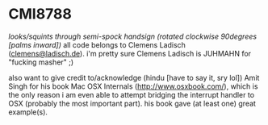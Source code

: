 # CMI8788
*looks/squints through semi-spock handsign (rotated clockwise 90degrees [palms inward])*
all code belongs to Clemens Ladisch (clemens@ladisch.de).
i'm pretty sure Clemens Ladisch is JUHMAHN for "fucking masher" ;)

also want to give credit to/acknowledge (hindu [have to say it, sry lol]) Amit Singh for his book Mac OSX Internals (http://www.osxbook.com/), which is the only reason i am even able to attempt bridging the interrupt handler to OSX (probably the most important part). his book gave (at least one) great example(s).